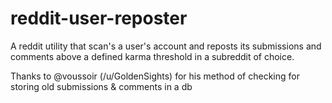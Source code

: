 # reddit-user-reposter
A reddit utility that scan's a user's account and reposts its submissions and comments above a defined karma threshold in a subreddit of choice.

Thanks to @voussoir (/u/GoldenSights) for his method of checking for storing old submissions & comments in a db
